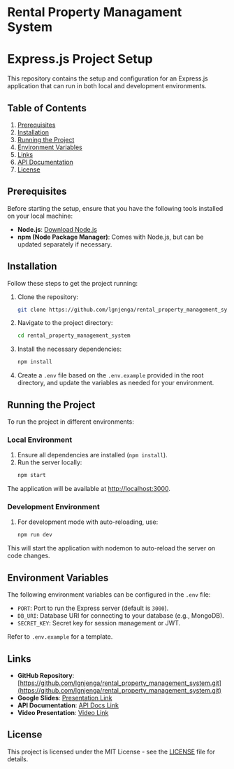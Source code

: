 # Rental Property Managament System

# Express.js Project Setup

This repository contains the setup and configuration for an Express.js application that can run in both local and development environments.

## Table of Contents

1. [Prerequisites](#prerequisites)
2. [Installation](#installation)
3. [Running the Project](#running-the-project)
4. [Environment Variables](#environment-variables)
5. [Links](#links)
6. [API Documentation](#api-documentation)
7. [License](#license)

## Prerequisites

Before starting the setup, ensure that you have the following tools installed on your local machine:

- **Node.js**: [Download Node.js](https://nodejs.org/)
- **npm (Node Package Manager)**: Comes with Node.js, but can be updated separately if necessary.

## Installation

Follow these steps to get the project running:

1. Clone the repository:

   ```bash
   git clone https://github.com/lgnjenga/rental_property_management_system.git
   ```

2. Navigate to the project directory:

   ```bash
   cd rental_property_management_system
   ```

3. Install the necessary dependencies:

   ```bash
   npm install
   ```

4. Create a `.env` file based on the `.env.example` provided in the root directory, and update the variables as needed for your environment.

## Running the Project

To run the project in different environments:

### Local Environment

1. Ensure all dependencies are installed (`npm install`).
2. Run the server locally:
   ```bash
   npm start
   ```

The application will be available at [http://localhost:3000](http://localhost:3000).

### Development Environment

1. For development mode with auto-reloading, use:
   ```bash
   npm run dev
   ```

This will start the application with nodemon to auto-reload the server on code changes.

## Environment Variables

The following environment variables can be configured in the `.env` file:

- `PORT`: Port to run the Express server (default is `3000`).
- `DB_URI`: Database URI for connecting to your database (e.g., MongoDB).
- `SECRET_KEY`: Secret key for session management or JWT.

Refer to `.env.example` for a template.

## Links

- **GitHub Repository**: [https://github.com/lgnjenga/rental_property_management_system.git](https://github.com/lgnjenga/rental_property_management_system.git)
- **Google Slides**: [Presentation Link](https://docs.google.com/presentation/d/1_URVGNHNCIDckFzIS6DVzAGVhsU7BEntVSLvWaH_ZPs/edit?usp=sharing)
- **API Documentation**: [API Docs Link](https://documenter.getpostman.com/view/11639956/2sAYQgg81K)
- **Video Presentation**: [Video Link](https://www.youtube.com/watch?v=rQlyloNuYRw)

## License

This project is licensed under the MIT License - see the [LICENSE](LICENSE) file for details.
